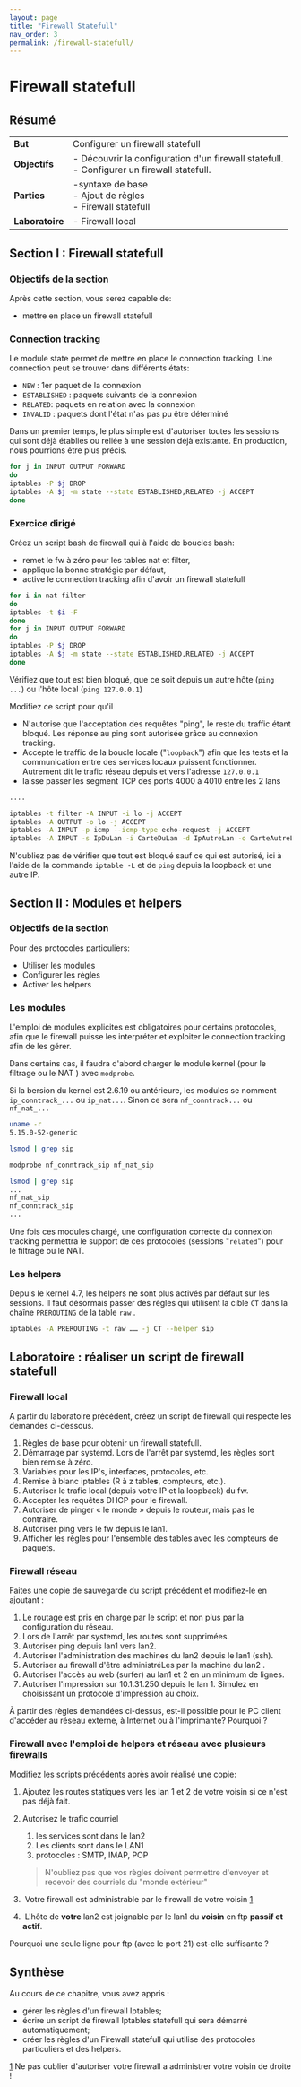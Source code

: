 ```yaml
---
layout: page
title: "Firewall Statefull"
nav_order: 3
permalink: /firewall-statefull/
---
```



# Firewall statefull

## Résumé

|                 |                                                              |
| --------------- | ------------------------------------------------------------ |
| **But**         | Configurer un firewall statefull                             |
| **Objectifs**   | - Découvrir la configuration d'un firewall statefull. <br />- Configurer un firewall statefull. |
| **Parties**     | -syntaxe de base<br />- Ajout de règles<br />- Firewall statefull |
| **Laboratoire** | - Firewall local                                             |

## Section I : Firewall statefull

### Objectifs de la section

Après cette section, vous serez capable de:

* mettre en place un firewall statefull

### Connection tracking

Le module state permet de mettre en place le connection tracking. Une connection peut se trouver dans différents états:

* `NEW` : 1er paquet de la connexion
* `ESTABLISHED` : paquets suivants de la connexion
* `RELATED`: paquets en relation avec la connexion
* `INVALID` : paquets dont l'état n'as pas pu être déterminé

Dans un premier temps, le plus simple est d'autoriser toutes les sessions qui sont déjà établies ou reliée à une session déjà existante. En production, nous pourrions être plus précis. 

```bash
for j in INPUT OUTPUT FORWARD
do
iptables -P $j DROP
iptables -A $j -m state --state ESTABLISHED,RELATED -j ACCEPT
done
```

### Exercice dirigé

Créez un script bash de firewall qui à l'aide de boucles bash:

* remet le fw à zéro pour les tables nat et filter,
* applique la bonne stratégie par défaut,
* active le connection tracking afin d'avoir un firewall statefull

```bash
for i in nat filter
do
iptables -t $i -F
done
for j in INPUT OUTPUT FORWARD
do
iptables -P $j DROP
iptables -A $j -m state --state ESTABLISHED,RELATED -j ACCEPT
done
```

Vérifiez que tout est bien bloqué, que ce soit depuis un autre hôte (`ping ...`) ou l'hôte local (`ping 127.0.0.1`)

Modifiez ce script pour qu'il

* N'autorise que l'acceptation des requêtes "ping", le reste du traffic étant bloqué. Les réponse au ping sont autorisée grâce au connexion tracking.
* Accepte le traffic de la boucle locale ("`loopback`") afin que les tests et la communication entre des services locaux puissent fonctionner. Autrement dit le trafic réseau depuis et vers l'adresse `127.0.0.1`
* laisse passer les segment TCP des ports 4000 à 4010 entre les 2 lans

```bash
....

iptables -t filter -A INPUT -i lo -j ACCEPT
iptables -A OUTPUT -o lo -j ACCEPT
iptables -A INPUT -p icmp --icmp-type echo-request -j ACCEPT
iptables -A INPUT -s IpDuLan -i CarteDuLan -d IpAutreLan -o CarteAutreLan -m tcp -p tcp --dport 4000:4010 -j ACCEPT 
```

N'oubliez pas de vérifier que tout est bloqué sauf ce qui est autorisé, ici à l'aide de la commande `iptable -L` et de `ping` depuis la loopback et une autre IP.

## Section II : Modules et helpers

### Objectifs de la section

Pour des protocoles particuliers:

* Utiliser les modules
* Configurer les règles
* Activer les helpers

### Les modules

L'emploi de modules explicites est obligatoires pour certains protocoles, afin que le firewall puisse les interpréter et exploiter le connection tracking afin de les gérer.

Dans certains cas, il faudra d'abord charger le module kernel (pour le filtrage ou le NAT ) avec `modprobe`.

Si la bersion du kernel est 2.6.19 ou antérieure, les modules se nomment `ip_conntrack_...` ou `ip_nat...`. Sinon ce sera `nf_conntrack...` ou `nf_nat_...`

```bash
uname -r
5.15.0-52-generic

lsmod | grep sip

modprobe nf_conntrack_sip nf_nat_sip

lsmod | grep sip
...
nf_nat_sip
nf_conntrack_sip
...
```

Une fois ces modules chargé, une configuration correcte du connexion tracking permettra le support de ces protocoles (sessions "`related`") pour le filtrage ou le NAT.

### Les helpers

Depuis le kernel 4.7, les helpers ne sont plus activés par défaut sur les sessions. Il faut désormais passer des règles qui utilisent la cible `CT` dans la chaîne `PREROUTING` de la table `raw` .

```bash
iptables -A PREROUTING -t raw …… -j CT --helper sip
```

## Laboratoire :  réaliser un script de firewall statefull

### Firewall local

A partir du laboratoire précédent, créez un script de firewall qui respecte les demandes ci-dessous.

1. Règles de base pour obtenir un firewall statefull.
2. Démarrage par systemd. Lors de l'arrêt par systemd, les règles sont bien remise à zéro.
3. Variables pour les IP's, interfaces, protocoles, etc.
4. Remise à blanc iptables (R à z table**s**, compteurs, etc.).
5. Autoriser le trafic local (depuis votre IP et la loopback) du fw.
6. Accepter les requêtes DHCP pour le firewall.
7. Autoriser de pinger « le monde » depuis le routeur, mais pas le contraire.
8. Autoriser ping vers le fw depuis le lan1.
9. Afficher les règles pour l'ensemble des tables avec les compteurs de paquets.

### Firewall réseau

Faites une copie de sauvegarde du script précédent et modifiez-le en ajoutant :

1. Le routage est pris en charge par le script et non plus par la configuration du réseau. 
2. Lors de l'arrêt par systemd, les routes sont supprimées.
3. Autoriser ping depuis lan1 vers lan2.
4. Autoriser l'administration des machines du lan2 depuis le lan1 (ssh).
5. Autoriser au firewall d'être administréLes par la machine du lan2  .
6. Autoriser l'accès au web (surfer) au lan1 et 2 en un minimum de lignes.
7. Autoriser l'impression sur 10.1.31.250 depuis le lan 1. Simulez en choisissant un protocole d'impression au choix.

À partir des règles demandées ci-dessus, est-il possible pour le PC client d'accéder au réseau externe, à Internet ou à l'imprimante? Pourquoi ?

### Firewall avec l'emploi de helpers et réseau avec plusieurs firewalls

Modifiez les scripts précédents après avoir réalisé une copie:

1.  Ajoutez les routes statiques vers les lan 1 et 2 de votre voisin si ce n'est pas déjà fait.

2. Autorisez le trafic courriel

   1. les services sont dans le lan2
   2. Les clients sont dans le LAN1
   3. protocoles : SMTP, IMAP, POP

   > N'oubliez pas que vos règles doivent permettre d'envoyer et recevoir des courriels du "monde extérieur"

3. ​	Votre firewall est administrable par le firewall de votre voisin [1](#sdfootnote1sym)

4. ​	L'hôte de **votre** lan2 est joignable par le lan1 du **voisin** en ftp **passif et actif**. 

Pourquoi une seule ligne pour ftp (avec le port 21) est-elle suffisante ?

## Synthèse

Au cours de ce chapitre, vous avez appris : 

* gérer les règles d'un firewall Iptables;
* écrire un script de firewall Iptables statefull qui sera démarré automatiquement;
* créer les règles d'un Firewall statefull qui utilise des protocoles particuliers et des helpers.

[1](#sdfootnote1anc) Ne pas oublier d'autoriser votre firewall a administrer votre voisin de droite !

